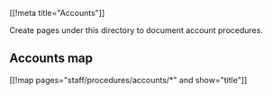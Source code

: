 [[!meta title="Accounts"]]

Create pages under this directory to document account procedures.

## Accounts map

[[!map pages="staff/procedures/accounts/*" and show="title"]]
